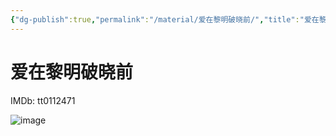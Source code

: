 ```yaml
---
{"dg-publish":true,"permalink":"/material/爱在黎明破晓前/","title":"爱在黎明破晓前"}
---
```



# 爱在黎明破晓前

IMDb: tt0112471

![image](https://img9.doubanio.com/view/photo/s_ratio_poster/public/p2555762374.webp)
